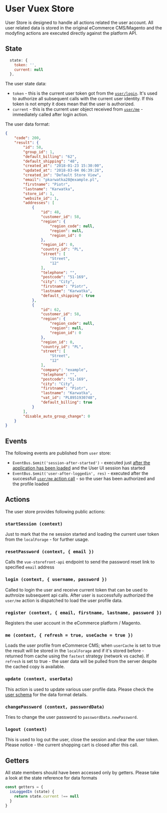 # User Vuex Store

User Store is designed to handle all actions related the user account.
All user related data is stored in the original eCommerce CMS/Magento and the modyfing actions are executed directly against the platform API.

## State

```js
  state: {
    token: '',
    current: null
  },
```

The user state data:

- `token` - this is the current user token got from the [`user/login`](https://github.com/DivanteLtd/vue-storefront/blob/fabea12dd6ab4f8824b58812b0cfdabce94cde70/core/store/modules/user/actions.js#L64). It's used to authorize all subsequent calls with the current user identity. If this token is not empty it does mean that the user is authorized.
- `current` - this is the current user object received from [`user/me`](https://github.com/DivanteLtd/vue-storefront/blob/fabea12dd6ab4f8824b58812b0cfdabce94cde70/core/store/modules/user/actions.js#L105) - immediately called after login action.

The user data format:
```json
{
    "code": 200,
    "result": {
        "id": 58,
        "group_id": 1,
        "default_billing": "62",
        "default_shipping": "48",
        "created_at": "2018-01-23 15:30:00",
        "updated_at": "2018-03-04 06:39:28",
        "created_in": "Default Store View",
        "email": "pkarwatka28@example.pl",
        "firstname": "Piotr",
        "lastname": "Karwatka",
        "store_id": 1,
        "website_id": 1,
        "addresses": [
            {
                "id": 48,
                "customer_id": 58,
                "region": {
                    "region_code": null,
                    "region": null,
                    "region_id": 0
                },
                "region_id": 0,
                "country_id": "PL",
                "street": [
                    "Street",
                    "12"
                ],
                "telephone": "",
                "postcode": "51-169",
                "city": "City",
                "firstname": "Piotr",
                "lastname": "Karwatka",
                "default_shipping": true
            },
            {
                "id": 62,
                "customer_id": 58,
                "region": {
                    "region_code": null,
                    "region": null,
                    "region_id": 0
                },
                "region_id": 0,
                "country_id": "PL",
                "street": [
                    "Street",
                    "12"
                ],
                "company": "example",
                "telephone": "",
                "postcode": "51-169",
                "city": "City",
                "firstname": "Piotr",
                "lastname": "Karwatka",
                "vat_id": "PL8951930748",
                "default_billing": true
            }
        ],
        "disable_auto_group_change": 0
    }
}
```

## Events

The following events are published from `user` store:

- `EventBus.$emit('session-after-started')` - executed just [after the application has been loaded](https://github.com/DivanteLtd/vue-storefront/blob/fabea12dd6ab4f8824b58812b0cfdabce94cde70/core/store/modules/user/actions.js#L22) and the User UI session has started
- `EventBus.$emit('user-after-loggedin', res)` - executed after the successfull [`user/me` action call](https://github.com/DivanteLtd/vue-storefront/blob/fabea12dd6ab4f8824b58812b0cfdabce94cde70/core/store/modules/user/actions.js#L123) - so the user has been authorized and the profile loaded

## Actions 

The user store provides following public actions:

### `startSession (context)`
Just to mark that the ne session started and loading the current user token from the `localForage` - for further usage.

### `resetPassword (context, { email })`
Calls the `vue-storefront-api` endpoint to send the password reset link to specified `email` address

### `login (context, { username, password })`
Called to login the user and receive current token that can be used to authroize subsequent api calls. After user is successfully authorized the `user/me` action is dispatched to load the user profile data.

### `register (context, { email, firstname, lastname, password })`
Registers the user account in the eCommerce platform / Magento.

### `me (context, { refresh = true, useCache = true })`
Loads the user profile from eCommerce CMS; when `userCache` is set to true the result will be stored in the `localForage` and if it's stored before - returned from cache using the `fastest` strategy (network vs cache). If `refresh` is set to true - the user data will be pulled from the server despite the cached copy is available.

###  `update (context, userData)`
This action is used to update various user profile data. Please check the [user schema](https://github.com/DivanteLtd/vue-storefront/blob/master/core/models/userProfile.schema.json) for the data format details.

### `changePassword (context, passwordData)`
Tries to change the user password to `passwordData.newPassword`.

### `logout (context)`
This is used to log out the user, close the session and clear the user token. Please notice - the current shopping cart is closed after this call.

## Getters 

All state members should have been accessed only by getters. Please take a look at the state reference for data formats

```js
const getters = {
  isLoggedIn (state) {
    return state.current !== null
  }
}
```